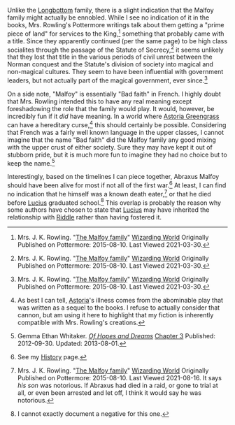 
Unlike the [Longbottom][] family, there is a slight indication that the Malfoy
family might actually be ennobled. While I see no indication of it in the
books, Mrs. Rowling's Pottermore writings talk about them getting a "prime
piece of land" for services to the King,[^210330-3] something that probably
came with a title. Since they apparently continued (per the same page) to be
high class socialites through the passage of the Statute of Secrecy,[^210330-4]
it seems unlikely that they lost that title in the various periods of civil
unrest between the Norman conquest and the Statute's division of society into
magical and non-magical cultures. They seem to have been influential with
government leaders, but not actually part of the magical government, ever
since.[^210330-5]

[Longbottom]: ../longbottom

On a side note, "Malfoy" is essentially "Bad faith" in French. I highly doubt
that Mrs. Rowling intended this to have any real meaning except foreshadowing
the role that the family would play. It would, however, be incredibly fun if
it _did_ have meaning. In a world where [Astoria Greengrass][Astoria] can have
a hereditary curse,[^210421-1] this should certainly be possible. Considering
that French was a fairly well known language in the upper classes, I cannot
imagine that the name "Bad faith" did the Malfoy family any good mixing with
the upper crust of either society. Sure they may have kept it out of stubborn
pride, but it is much more fun to imagine they had no choice but to keep the
name.[^210421-2]

Interestingly, based on the timelines I can piece together, Abraxus Malfoy
should have been alive for most if not all of the first war.[^210816-1] At
least, I can find no indication that he himself was a known death
eater,[^210816-2] or that he died before [Lucius][] graduated
school.[^210816-3] This overlap is probably the reason why some authors have
chosen to state that [Lucius][] may have inherited the relationship with
[Riddle][] rather than having fostered it.

[Riddle]: ../riddle/tom_marvolo/
[Lucius]: lucius_abraxas
[History]: ../../history

[^210816-3]: I cannot exactly document a negative for this one.

[^210816-2]:
    Mrs. J. K. Rowling.
    "[The Malfoy family](https://www.wizardingworld.com/writing-by-jk-rowling/the-malfoy-family)"
    [Wizarding World](https://www.wizardingworld.com/) Originally Published on
    Pottermore: 2015-08-10. Last Viewed 2021-08-16.
    It says _his son_ was notorious. If Abraxus had died in a raid, or gone to
    trial at all, or even been arrested and let off, I think it would say he was
    notorious.

[^210816-1]: See my [History][] page.

[^210421-2]:
    Gemma Ethan Whitaker.
    _[Of Hopes and Dreams](https://www.fanfiction.net/s/8569969)_
    [Chapter 3](https://www.fanfiction.net/s/8569969/3/Of-Hopes-and-Dreams)
    Published: 2012-09-30. Updated: 2013-08-01.

[^210421-1]:
    As best I can tell, [Astoria][]'s illness comes from the abominable
    play that was written as a sequel to the books. I refuse to actually
    consider that cannon, but am using it here to highlight that my fiction is
    inherently compatible with Mrs. Rowling's creations.

[^210330-3]:
    Mrs. J. K. Rowling.
    "[The Malfoy family](https://www.wizardingworld.com/writing-by-jk-rowling/the-malfoy-family)"
    [Wizarding World](https://www.wizardingworld.com/) Originally Published on
    Pottermore: 2015-08-10. Last Viewed 2021-03-30.

[^210330-4]:
    Mrs. J. K. Rowling.
    "[The Malfoy family](https://www.wizardingworld.com/writing-by-jk-rowling/the-malfoy-family)"
    [Wizarding World](https://www.wizardingworld.com/) Originally Published on
    Pottermore: 2015-08-10. Last Viewed 2021-03-30.

[^210330-5]:
    Mrs. J. K. Rowling.
    "[The Malfoy family](https://www.wizardingworld.com/writing-by-jk-rowling/the-malfoy-family)"
    [Wizarding World](https://www.wizardingworld.com/) Originally Published on
    Pottermore: 2015-08-10. Last Viewed 2021-03-30.

[Astoria]: ../greengrass/astoria/
